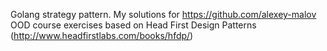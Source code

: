 Golang strategy pattern.
My solutions for https://github.com/alexey-malov OOD course exercises based on Head First Design Patterns (http://www.headfirstlabs.com/books/hfdp/)